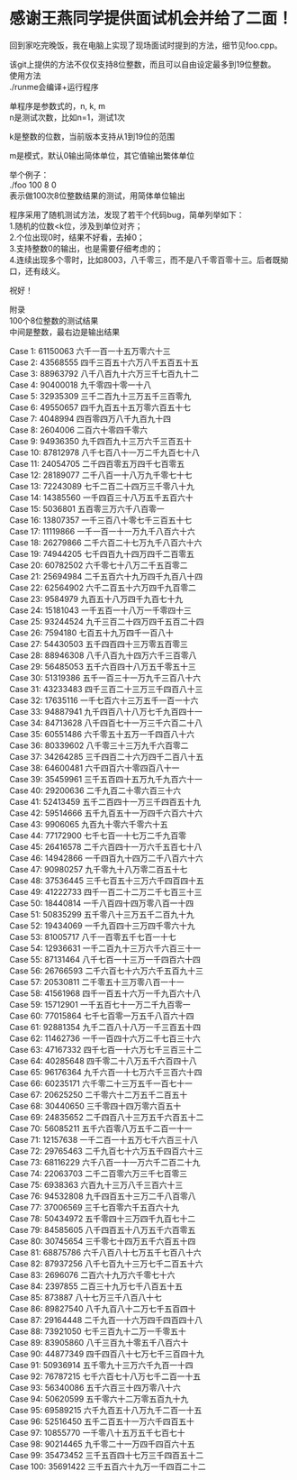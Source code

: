 # 感谢王燕同学提供面试机会并给了二面！

回到家吃完晚饭，我在电脑上实现了现场面试时提到的方法，细节见foo.cpp。</br>

该git上提供的方法不仅仅支持8位整数，而且可以自由设定最多到19位整数。</br>
使用方法</br>
./runme会编译+运行程序</br>

单程序是参数式的，n, k, m</br>
n是测试次数，比如n=1，测试1次</br>

k是整数的位数，当前版本支持从1到19位的范围</br>

m是模式，默认0输出简体单位，其它值输出繁体单位</br>

举个例子：</br>
./foo 100 8 0</br>
表示做100次8位整数结果的测试，用简体单位输出</br>

程序采用了随机测试方法，发现了若干个代码bug，简单列举如下：</br>
1.随机的位数\<k位，涉及到单位对齐；</br>
2.个位出现0时，结果不好看，去掉0；</br>
3.支持整数0的输出，也是需要仔细考虑的；</br>
4.连续出现多个零时，比如8003，八千零三，而不是八千零百零十三。后者既拗口，还有歧义。</br>

祝好！</br>

附录</br>
100个8位整数的测试结果</br>
中间是整数，最右边是输出结果</br>

Case	1:	61150063		六千一百一十五万零六十三</br>
Case	2:	43568555		四千三百五十六万八千五百五十五</br>
Case	3:	88963792		八千八百九十六万三千七百九十二</br>
Case	4:	90400018		九千零四十零一十八</br>
Case	5:	32935309		三千二百九十三万五千三百零九</br>
Case	6:	49550657		四千九百五十五万零六百五十七</br>
Case	7:	4048994		四百零四万八千九百九十四</br>
Case	8:	2604006		二百六十零四千零六</br>
Case	9:	94936350		九千四百九十三万六千三百五十</br>
Case	10:	87812978		八千七百八十一万二千九百七十八</br>
Case	11:	24054705		二千四百零五万四千七百零五</br>
Case	12:	28189077		二千八百一十八万九千零七十七</br>
Case	13:	72243089		七千二百二十四万三千零八十九</br>
Case	14:	14385560		一千四百三十八万五千五百六十</br>
Case	15:	5036801		五百零三万六千八百零一</br>
Case	16:	13807357		一千三百八十零七千三百五十七</br>
Case	17:	11119866		一千一百一十一万九千八百六十六</br>
Case	18:	26279866		二千六百二十七万九千八百六十六</br>
Case	19:	74944205		七千四百九十四万四千二百零五</br>
Case	20:	60782502		六千零七十八万二千五百零二</br>
Case	21:	25694984		二千五百六十九万四千九百八十四</br>
Case	22:	62564902		六千二百五十六万四千九百零二</br>
Case	23:	9584979		九百五十八万四千九百七十九</br>
Case	24:	15181043		一千五百一十八万一千零四十三</br>
Case	25:	93244524		九千三百二十四万四千五百二十四</br>
Case	26:	7594180		七百五十九万四千一百八十</br>
Case	27:	54430503		五千四百四十三万零五百零三</br>
Case	28:	88946308		八千八百九十四万六千三百零八</br>
Case	29:	56485053		五千六百四十八万五千零五十三</br>
Case	30:	51319386		五千一百三十一万九千三百八十六</br>
Case	31:	43233483		四千三百二十三万三千四百八十三</br>
Case	32:	17635116		一千七百六十三万五千一百一十六</br>
Case	33:	94887941		九千四百八十八万七千九百四十一</br>
Case	34:	84713628		八千四百七十一万三千六百二十八</br>
Case	35:	60551486		六千零五十五万一千四百八十六</br>
Case	36:	80339602		八千零三十三万九千六百零二</br>
Case	37:	34264285		三千四百二十六万四千二百八十五</br>
Case	38:	64600481		六千四百六十零四百八十一</br>
Case	39:	35459961		三千五百四十五万九千九百六十一</br>
Case	40:	29200636		二千九百二十零六百三十六</br>
Case	41:	52413459		五千二百四十一万三千四百五十九</br>
Case	42:	59514666		五千九百五十一万四千六百六十六</br>
Case	43:	9906065		九百九十零六千零六十五</br>
Case	44:	77172900		七千七百一十七万二千九百零</br>
Case	45:	26416578		二千六百四十一万六千五百七十八</br>
Case	46:	14942866		一千四百九十四万二千八百六十六</br>
Case	47:	90980257		九千零九十八万零二百五十七</br>
Case	48:	37536445		三千七百五十三万六千四百四十五</br>
Case	49:	41222733		四千一百二十二万二千七百三十三</br>
Case	50:	18440814		一千八百四十四万零八百一十四</br>
Case	51:	50835299		五千零八十三万五千二百九十九</br>
Case	52:	19434069		一千九百四十三万四千零六十九</br>
Case	53:	81005717		八千一百零五千七百一十七</br>
Case	54:	12936631		一千二百九十三万六千六百三十一</br>
Case	55:	87131464		八千七百一十三万一千四百六十四</br>
Case	56:	26766593		二千六百七十六万六千五百九十三</br>
Case	57:	20530811		二千零五十三万零八百一十一</br>
Case	58:	41561968		四千一百五十六万一千九百六十八</br>
Case	59:	15712901		一千五百七十一万二千九百零一</br>
Case	60:	77015864		七千七百零一万五千八百六十四</br>
Case	61:	92881354		九千二百八十八万一千三百五十四</br>
Case	62:	11462736		一千一百四十六万二千七百三十六</br>
Case	63:	47167332		四千七百一十六万七千三百三十二</br>
Case	64:	40285648		四千零二十八万五千六百四十八</br>
Case	65:	96176364		九千六百一十七万六千三百六十四</br>
Case	66:	60235171		六千零二十三万五千一百七十一</br>
Case	67:	20625250		二千零六十二万五千二百五十</br>
Case	68:	30440650		三千零四十四万零六百五十</br>
Case	69:	24835652		二千四百八十三万五千六百五十二</br>
Case	70:	56085211		五千六百零八万五千二百一十一</br>
Case	71:	12157638		一千二百一十五万七千六百三十八</br>
Case	72:	29765463		二千九百七十六万五千四百六十三</br>
Case	73:	68116229		六千八百一十一万六千二百二十九</br>
Case	74:	22063703		二千二百零六万三千七百零三</br>
Case	75:	6938363		六百九十三万八千三百六十三</br>
Case	76:	94532808		九千四百五十三万二千八百零八</br>
Case	77:	37006569		三千七百零六千五百六十九</br>
Case	78:	50434972		五千零四十三万四千九百七十二</br>
Case	79:	84585605		八千四百五十八万五千六百零五</br>
Case	80:	30745654		三千零七十四万五千六百五十四</br>
Case	81:	68875786		六千八百八十七万五千七百八十六</br>
Case	82:	87937256		八千七百九十三万七千二百五十六</br>
Case	83:	2696076		二百六十九万六千零七十六</br>
Case	84:	2397855		二百三十九万七千八百五十五</br>
Case	85:	873887		八十七万三千八百八十七</br>
Case	86:	89827540		八千九百八十二万七千五百四十</br>
Case	87:	29164448		二千九百一十六万四千四百四十八</br>
Case	88:	73921050		七千三百九十二万一千零五十</br>
Case	89:	83905860		八千三百九十零五千八百六十</br>
Case	90:	44877349		四千四百八十七万七千三百四十九</br>
Case	91:	50936914		五千零九十三万六千九百一十四</br>
Case	92:	76787215		七千六百七十八万七千二百一十五</br>
Case	93:	56340086		五千六百三十四万零八十六</br>
Case	94:	50620599		五千零六十二万零五百九十九</br>
Case	95:	69589215		六千九百五十八万九千二百一十五</br>
Case	96:	52516450		五千二百五十一万六千四百五十</br>
Case	97:	10855770		一千零八十五万五千七百七十</br>
Case	98:	90214465		九千零二十一万四千四百六十五</br>
Case	99:	35473452		三千五百四十七万三千四百五十二</br>
Case	100:	35691422		三千五百六十九万一千四百二十二</br>
